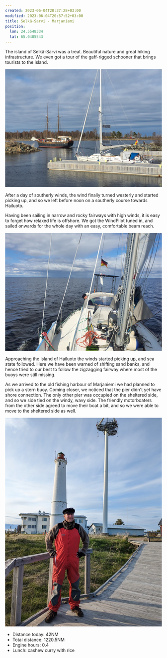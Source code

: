 ```yaml
---
created: 2023-06-04T20:37:28+03:00
modified: 2023-06-04T20:57:52+03:00
title: Selkä-Sarvi - Marjaniemi
position:
  lon: 24.5548334
  lat: 65.0405543
---
```


The island of Selkä-Sarvi was a treat. Beautiful nature and great hiking infrastructure. We even got a tour of the gaff-rigged schooner that brings tourists to the island.

![Image](../2023/6476c81ead205fc0e61782fa0afb3746.jpg) 

After a day of southerly winds, the wind finally turned westerly and started picking up, and so we left before noon on a southerly course towards Hailuoto.

Having been sailing in narrow and rocky fairways with high winds, it is easy to forget how relaxed life is offshore. We got the WindPilot tuned in, and sailed onwards for the whole day with an easy, comfortable beam reach.

![Image](../2023/c26e07472336918ad5965525242d58c4.jpg) 

Approaching the island of Hailuoto the winds started picking up, and sea state followed. Here we have been warned of shifting sand banks, and hence tried to our best to follow the zigzagging fairway where most of the buoys were still missing.

As we arrived to the old fishing harbour of Marjaniemi we had planned to pick up a stern buoy. Coming closer, we noticed that the pier didn't yet have shore connection. The only other pier was occupied on the sheltered side, and so we side tied on the windy, wavy side. The friendly motorboaters from the other side agreed to move their boat a bit, and so we were able to move to the sheltered side as well.

![Image](../2023/2ad9fd61d45e6764719acddb77676eb4.jpg) 

* Distance today: 42NM
* Total distance: 1220.5NM
* Engine hours: 0.4
* Lunch: cashew curry with rice
